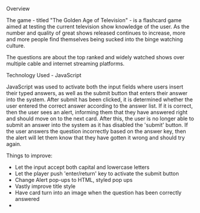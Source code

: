 Overview

The game - titled "The Golden Age of Television" - is a flashcard game aimed at testing the current television show knowledge of the user. As the number and quality of great shows released continues to increase, more and more people find themselves being sucked into the binge watching culture.

The questions are about the top ranked and widely watched shows over multiple cable and internet streaming platforms.


Technology Used - JavaScript

JavaScript was used to activate both the input fields where users insert their typed answers, as well as the submit button that enters their answer into the system. After submit has been clicked, it is determined whether the user entered the correct answer according to the answer list. If it is correct, then the user sees an alert, informing them that they have answered right and should move on to the next card. After this, the user is no longer able to submit an answer into the system as it has disabled the 'submit' button. If the user answers the question incorrectly based on the answer key, then the alert will let them know that they have gotten it wrong and should try again.

Things to improve:
- Let the input accept both capital and lowercase letters
- Let the player push 'enter/return' key to activate the submit button
- Change Alert pop-ups to HTML, styled pop ups
- Vastly improve title style
- Have card turn into an image when the question has been correctly answered
-

